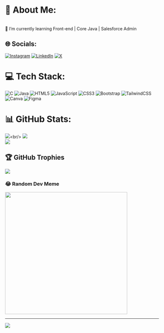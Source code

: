 # 💫 About Me:
<br>🌱 I’m currently learning Front-end |  Core Java | Salesforce Admin


## 🌐 Socials:
[![Instagram](https://img.shields.io/badge/Instagram-%23E4405F.svg?logo=Instagram&logoColor=white)](https://instagram.com/javed_gaurii) [![LinkedIn](https://img.shields.io/badge/LinkedIn-%230077B5.svg?logo=linkedin&logoColor=white)](https://linkedin.com/in/javed-gauri) [![X](https://img.shields.io/badge/X-black.svg?logo=X&logoColor=white)](https://x.com/javedd_gauri) 

# 💻 Tech Stack:
![C](https://img.shields.io/badge/c-%2300599C.svg?style=for-the-badge&logo=c&logoColor=white) ![Java](https://img.shields.io/badge/java-%23ED8B00.svg?style=for-the-badge&logo=openjdk&logoColor=white) ![HTML5](https://img.shields.io/badge/html5-%23E34F26.svg?style=for-the-badge&logo=html5&logoColor=white) ![JavaScript](https://img.shields.io/badge/javascript-%23323330.svg?style=for-the-badge&logo=javascript&logoColor=%23F7DF1E) ![CSS3](https://img.shields.io/badge/css3-%231572B6.svg?style=for-the-badge&logo=css3&logoColor=white) ![Bootstrap](https://img.shields.io/badge/bootstrap-%238511FA.svg?style=for-the-badge&logo=bootstrap&logoColor=white) ![TailwindCSS](https://img.shields.io/badge/tailwindcss-%2338B2AC.svg?style=for-the-badge&logo=tailwind-css&logoColor=white) ![Canva](https://img.shields.io/badge/Canva-%2300C4CC.svg?style=for-the-badge&logo=Canva&logoColor=white) ![Figma](https://img.shields.io/badge/figma-%23F24E1E.svg?style=for-the-badge&logo=figma&logoColor=white)
# 📊 GitHub Stats:
![]([https://github-readme-stats.vercel.app/api?username=javedg512&theme=dark&hide_border=false&include_all_commits=false&count_private=false](https://github-readme-stats.vercel.app/api?username=Javed-Gauri&show_icons=true&theme=radical))<br/>
![](https://github-readme-streak-stats.herokuapp.com/?user=javedg512&theme=dark&hide_border=false)<br/>
![](https://github-readme-stats.vercel.app/api/top-langs/?username=javedg512&theme=dark&hide_border=false&include_all_commits=false&count_private=false&layout=compact)

## 🏆 GitHub Trophies
![](https://github-profile-trophy.vercel.app/?username=javedg512&theme=radical&no-frame=false&no-bg=false&margin-w=4)

### 😂 Random Dev Meme
<img src='https://randommeme-five.vercel.app/' style="height: 400px;"/>

---
[![](https://visitcount.itsvg.in/api?id=javedg512&icon=1&color=1)](https://visitcount.itsvg.in)

<!-- Proudly created with GPRM ( https://gprm.itsvg.in ) -->
